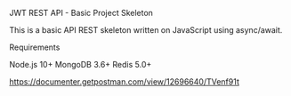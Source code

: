 JWT REST API - Basic Project Skeleton

This is a basic API REST skeleton written on JavaScript using async/await.

Requirements

Node.js 10+
MongoDB 3.6+
Redis 5.0+





https://documenter.getpostman.com/view/12696640/TVenf91t

